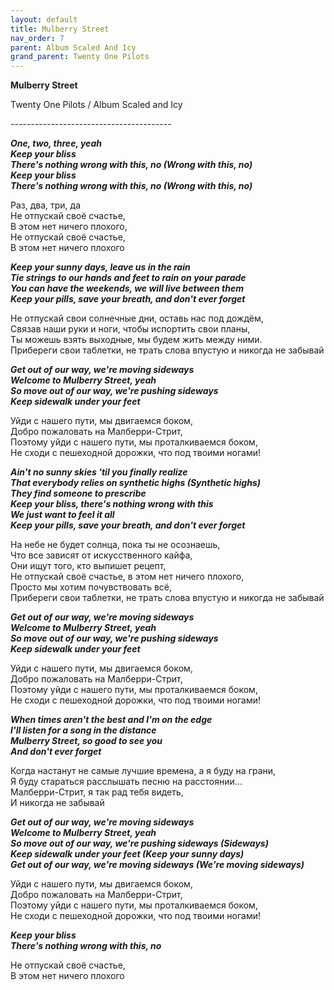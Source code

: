 ```yaml
---  
layout: default  
title: Mulberry Street  
nav_order: 7  
parent: Album Scaled And Icy  
grand_parent: Twenty One Pilots  
---  
```


**Mulberry Street**
<p>
Twenty One Pilots / Album Scaled and Icy
</p>  
----------------------------------------

**_One, two, three, yeah  
Keep your bliss  
There's nothing wrong with this, no (Wrong with this, no)  
Keep your bliss  
There's nothing wrong with this, no (Wrong with this, no)_**  

Раз, два, три, да  
Не отпускай своё счастье,  
В этом нет ничего плохого,  
Не отпускай своё счастье,  
В этом нет ничего плохого  

**_Keep your sunny days, leave us in the rain  
Tie strings to our hands and feet to rain on your parade  
You can have the weekends, we will live between them  
Keep your pills, save your breath, and don't ever forget_**  

Не отпускай свои солнечные дни, оставь нас под дождём,  
Связав наши руки и ноги, чтобы испортить свои планы,  
Ты можешь взять выходные, мы будем жить между ними.  
Прибереги свои таблетки, не трать слова впустую и никогда не забывай  

**_Get out of our way, we're moving sideways  
Welcome to Mulberry Street, yeah  
So move out of our way, we're pushing sideways  
Keep sidewalk under your feet_**  

Уйди с нашего пути, мы двигаемся боком,  
Добро пожаловать на Малберри-Стрит,  
Поэтому уйди с  нашего пути, мы проталкиваемся боком,  
Не сходи с пешеходной дорожки, что под твоими ногами!  

**_Ain't no sunny skies 'til you finally realize  
That evеrybody relies on synthetic highs (Synthеtic highs)  
They find someone to prescribe  
Keep your bliss, there's nothing wrong with this  
We just want to feel it all  
Keep your pills, save your breath, and don't ever forget_**  

На небе не будет солнца, пока ты не осознаешь,  
Что все зависят от искусственного кайфа,  
Они ищут того, кто выпишет рецепт,  
Не отпускай своё счастье, в этом нет ничего плохого,  
Просто мы хотим почувствовать всё,  
Прибереги свои таблетки, не трать слова впустую и никогда не забывай  

**_Get out of our way, we're moving sideways  
Welcome to Mulberry Street, yeah  
So move out of our way, we're pushing sideways  
Keep sidewalk under your feet_**  

Уйди с нашего пути, мы двигаемся боком,  
Добро пожаловать на Малберри-Стрит,  
Поэтому уйди с  нашего пути, мы проталкиваемся боком,  
Не сходи с пешеходной дорожки, что под твоими ногами!  

**_When times aren't the best and I'm on the edge  
I'll listen for a song in the distance  
Mulberry Street, so good to see you  
And don't ever forget_**  

Когда настанут не самые лучшие времена, а я буду на грани,  
Я буду стараться расслышать песню на расстоянии...  
Малберри-Стрит, я так рад тебя видеть,  
И никогда не забывай  

**_Get out of our way, we're moving sideways  
Welcome to Mulberry Street, yeah  
So move out of our way, we're pushing sideways (Sideways)  
Keep sidewalk under your feet (Keep your sunny days)  
Get out of our way, we're moving sideways (We're moving sideways)_**    

Уйди с нашего пути, мы двигаемся боком,  
Добро пожаловать на Малберри-Стрит,  
Поэтому уйди с  нашего пути, мы проталкиваемся боком,  
Не сходи с пешеходной дорожки, что под твоими ногами!  

**_Keep your bliss  
There's nothing wrong with this, no_**  

Не отпускай своё счастье,  
В этом нет ничего плохого  
